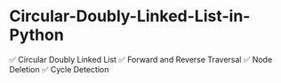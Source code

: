 # Circular-Doubly-Linked-List-in-Python

✅ Circular Doubly Linked List
✅ Forward and Reverse Traversal
✅ Node Deletion
✅ Cycle Detection
